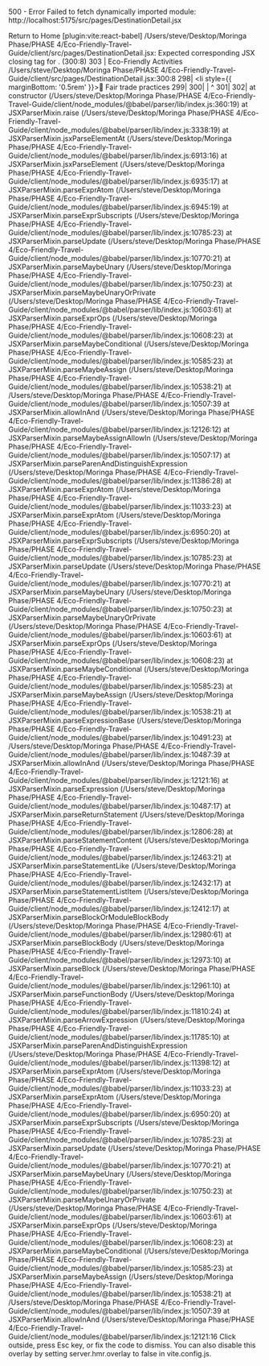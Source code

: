 500 - Error
Failed to fetch dynamically imported module: http://localhost:5175/src/pages/DestinationDetail.jsx

Return to Home
[plugin:vite:react-babel] /Users/steve/Desktop/Moringa Phase/PHASE 4/Eco-Friendly-Travel-Guide/client/src/pages/DestinationDetail.jsx: Expected corresponding JSX closing tag for <PageContainer>. (300:8)
  303 |       <SectionTitle>Eco-Friendly Activities</SectionTitle>
/Users/steve/Desktop/Moringa Phase/PHASE 4/Eco-Friendly-Travel-Guide/client/src/pages/DestinationDetail.jsx:300:8
298|              <li style={{ marginBottom: '0.5rem' }}>🤝 Fair trade practices</li>
299|            </ul>
300|          </div>
   |          ^
301|        </TwoColumnGrid>
302|
    at constructor (/Users/steve/Desktop/Moringa Phase/PHASE 4/Eco-Friendly-Travel-Guide/client/node_modules/@babel/parser/lib/index.js:360:19)
    at JSXParserMixin.raise (/Users/steve/Desktop/Moringa Phase/PHASE 4/Eco-Friendly-Travel-Guide/client/node_modules/@babel/parser/lib/index.js:3338:19)
    at JSXParserMixin.jsxParseElementAt (/Users/steve/Desktop/Moringa Phase/PHASE 4/Eco-Friendly-Travel-Guide/client/node_modules/@babel/parser/lib/index.js:6913:16)
    at JSXParserMixin.jsxParseElement (/Users/steve/Desktop/Moringa Phase/PHASE 4/Eco-Friendly-Travel-Guide/client/node_modules/@babel/parser/lib/index.js:6935:17)
    at JSXParserMixin.parseExprAtom (/Users/steve/Desktop/Moringa Phase/PHASE 4/Eco-Friendly-Travel-Guide/client/node_modules/@babel/parser/lib/index.js:6945:19)
    at JSXParserMixin.parseExprSubscripts (/Users/steve/Desktop/Moringa Phase/PHASE 4/Eco-Friendly-Travel-Guide/client/node_modules/@babel/parser/lib/index.js:10785:23)
    at JSXParserMixin.parseUpdate (/Users/steve/Desktop/Moringa Phase/PHASE 4/Eco-Friendly-Travel-Guide/client/node_modules/@babel/parser/lib/index.js:10770:21)
    at JSXParserMixin.parseMaybeUnary (/Users/steve/Desktop/Moringa Phase/PHASE 4/Eco-Friendly-Travel-Guide/client/node_modules/@babel/parser/lib/index.js:10750:23)
    at JSXParserMixin.parseMaybeUnaryOrPrivate (/Users/steve/Desktop/Moringa Phase/PHASE 4/Eco-Friendly-Travel-Guide/client/node_modules/@babel/parser/lib/index.js:10603:61)
    at JSXParserMixin.parseExprOps (/Users/steve/Desktop/Moringa Phase/PHASE 4/Eco-Friendly-Travel-Guide/client/node_modules/@babel/parser/lib/index.js:10608:23)
    at JSXParserMixin.parseMaybeConditional (/Users/steve/Desktop/Moringa Phase/PHASE 4/Eco-Friendly-Travel-Guide/client/node_modules/@babel/parser/lib/index.js:10585:23)
    at JSXParserMixin.parseMaybeAssign (/Users/steve/Desktop/Moringa Phase/PHASE 4/Eco-Friendly-Travel-Guide/client/node_modules/@babel/parser/lib/index.js:10538:21)
    at /Users/steve/Desktop/Moringa Phase/PHASE 4/Eco-Friendly-Travel-Guide/client/node_modules/@babel/parser/lib/index.js:10507:39
    at JSXParserMixin.allowInAnd (/Users/steve/Desktop/Moringa Phase/PHASE 4/Eco-Friendly-Travel-Guide/client/node_modules/@babel/parser/lib/index.js:12126:12)
    at JSXParserMixin.parseMaybeAssignAllowIn (/Users/steve/Desktop/Moringa Phase/PHASE 4/Eco-Friendly-Travel-Guide/client/node_modules/@babel/parser/lib/index.js:10507:17)
    at JSXParserMixin.parseParenAndDistinguishExpression (/Users/steve/Desktop/Moringa Phase/PHASE 4/Eco-Friendly-Travel-Guide/client/node_modules/@babel/parser/lib/index.js:11386:28)
    at JSXParserMixin.parseExprAtom (/Users/steve/Desktop/Moringa Phase/PHASE 4/Eco-Friendly-Travel-Guide/client/node_modules/@babel/parser/lib/index.js:11033:23)
    at JSXParserMixin.parseExprAtom (/Users/steve/Desktop/Moringa Phase/PHASE 4/Eco-Friendly-Travel-Guide/client/node_modules/@babel/parser/lib/index.js:6950:20)
    at JSXParserMixin.parseExprSubscripts (/Users/steve/Desktop/Moringa Phase/PHASE 4/Eco-Friendly-Travel-Guide/client/node_modules/@babel/parser/lib/index.js:10785:23)
    at JSXParserMixin.parseUpdate (/Users/steve/Desktop/Moringa Phase/PHASE 4/Eco-Friendly-Travel-Guide/client/node_modules/@babel/parser/lib/index.js:10770:21)
    at JSXParserMixin.parseMaybeUnary (/Users/steve/Desktop/Moringa Phase/PHASE 4/Eco-Friendly-Travel-Guide/client/node_modules/@babel/parser/lib/index.js:10750:23)
    at JSXParserMixin.parseMaybeUnaryOrPrivate (/Users/steve/Desktop/Moringa Phase/PHASE 4/Eco-Friendly-Travel-Guide/client/node_modules/@babel/parser/lib/index.js:10603:61)
    at JSXParserMixin.parseExprOps (/Users/steve/Desktop/Moringa Phase/PHASE 4/Eco-Friendly-Travel-Guide/client/node_modules/@babel/parser/lib/index.js:10608:23)
    at JSXParserMixin.parseMaybeConditional (/Users/steve/Desktop/Moringa Phase/PHASE 4/Eco-Friendly-Travel-Guide/client/node_modules/@babel/parser/lib/index.js:10585:23)
    at JSXParserMixin.parseMaybeAssign (/Users/steve/Desktop/Moringa Phase/PHASE 4/Eco-Friendly-Travel-Guide/client/node_modules/@babel/parser/lib/index.js:10538:21)
    at JSXParserMixin.parseExpressionBase (/Users/steve/Desktop/Moringa Phase/PHASE 4/Eco-Friendly-Travel-Guide/client/node_modules/@babel/parser/lib/index.js:10491:23)
    at /Users/steve/Desktop/Moringa Phase/PHASE 4/Eco-Friendly-Travel-Guide/client/node_modules/@babel/parser/lib/index.js:10487:39
    at JSXParserMixin.allowInAnd (/Users/steve/Desktop/Moringa Phase/PHASE 4/Eco-Friendly-Travel-Guide/client/node_modules/@babel/parser/lib/index.js:12121:16)
    at JSXParserMixin.parseExpression (/Users/steve/Desktop/Moringa Phase/PHASE 4/Eco-Friendly-Travel-Guide/client/node_modules/@babel/parser/lib/index.js:10487:17)
    at JSXParserMixin.parseReturnStatement (/Users/steve/Desktop/Moringa Phase/PHASE 4/Eco-Friendly-Travel-Guide/client/node_modules/@babel/parser/lib/index.js:12806:28)
    at JSXParserMixin.parseStatementContent (/Users/steve/Desktop/Moringa Phase/PHASE 4/Eco-Friendly-Travel-Guide/client/node_modules/@babel/parser/lib/index.js:12463:21)
    at JSXParserMixin.parseStatementLike (/Users/steve/Desktop/Moringa Phase/PHASE 4/Eco-Friendly-Travel-Guide/client/node_modules/@babel/parser/lib/index.js:12432:17)
    at JSXParserMixin.parseStatementListItem (/Users/steve/Desktop/Moringa Phase/PHASE 4/Eco-Friendly-Travel-Guide/client/node_modules/@babel/parser/lib/index.js:12412:17)
    at JSXParserMixin.parseBlockOrModuleBlockBody (/Users/steve/Desktop/Moringa Phase/PHASE 4/Eco-Friendly-Travel-Guide/client/node_modules/@babel/parser/lib/index.js:12980:61)
    at JSXParserMixin.parseBlockBody (/Users/steve/Desktop/Moringa Phase/PHASE 4/Eco-Friendly-Travel-Guide/client/node_modules/@babel/parser/lib/index.js:12973:10)
    at JSXParserMixin.parseBlock (/Users/steve/Desktop/Moringa Phase/PHASE 4/Eco-Friendly-Travel-Guide/client/node_modules/@babel/parser/lib/index.js:12961:10)
    at JSXParserMixin.parseFunctionBody (/Users/steve/Desktop/Moringa Phase/PHASE 4/Eco-Friendly-Travel-Guide/client/node_modules/@babel/parser/lib/index.js:11810:24)
    at JSXParserMixin.parseArrowExpression (/Users/steve/Desktop/Moringa Phase/PHASE 4/Eco-Friendly-Travel-Guide/client/node_modules/@babel/parser/lib/index.js:11785:10)
    at JSXParserMixin.parseParenAndDistinguishExpression (/Users/steve/Desktop/Moringa Phase/PHASE 4/Eco-Friendly-Travel-Guide/client/node_modules/@babel/parser/lib/index.js:11398:12)
    at JSXParserMixin.parseExprAtom (/Users/steve/Desktop/Moringa Phase/PHASE 4/Eco-Friendly-Travel-Guide/client/node_modules/@babel/parser/lib/index.js:11033:23)
    at JSXParserMixin.parseExprAtom (/Users/steve/Desktop/Moringa Phase/PHASE 4/Eco-Friendly-Travel-Guide/client/node_modules/@babel/parser/lib/index.js:6950:20)
    at JSXParserMixin.parseExprSubscripts (/Users/steve/Desktop/Moringa Phase/PHASE 4/Eco-Friendly-Travel-Guide/client/node_modules/@babel/parser/lib/index.js:10785:23)
    at JSXParserMixin.parseUpdate (/Users/steve/Desktop/Moringa Phase/PHASE 4/Eco-Friendly-Travel-Guide/client/node_modules/@babel/parser/lib/index.js:10770:21)
    at JSXParserMixin.parseMaybeUnary (/Users/steve/Desktop/Moringa Phase/PHASE 4/Eco-Friendly-Travel-Guide/client/node_modules/@babel/parser/lib/index.js:10750:23)
    at JSXParserMixin.parseMaybeUnaryOrPrivate (/Users/steve/Desktop/Moringa Phase/PHASE 4/Eco-Friendly-Travel-Guide/client/node_modules/@babel/parser/lib/index.js:10603:61)
    at JSXParserMixin.parseExprOps (/Users/steve/Desktop/Moringa Phase/PHASE 4/Eco-Friendly-Travel-Guide/client/node_modules/@babel/parser/lib/index.js:10608:23)
    at JSXParserMixin.parseMaybeConditional (/Users/steve/Desktop/Moringa Phase/PHASE 4/Eco-Friendly-Travel-Guide/client/node_modules/@babel/parser/lib/index.js:10585:23)
    at JSXParserMixin.parseMaybeAssign (/Users/steve/Desktop/Moringa Phase/PHASE 4/Eco-Friendly-Travel-Guide/client/node_modules/@babel/parser/lib/index.js:10538:21)
    at /Users/steve/Desktop/Moringa Phase/PHASE 4/Eco-Friendly-Travel-Guide/client/node_modules/@babel/parser/lib/index.js:10507:39
    at JSXParserMixin.allowInAnd (/Users/steve/Desktop/Moringa Phase/PHASE 4/Eco-Friendly-Travel-Guide/client/node_modules/@babel/parser/lib/index.js:12121:16
Click outside, press Esc key, or fix the code to dismiss.
You can also disable this overlay by setting server.hmr.overlay to false in vite.config.js.